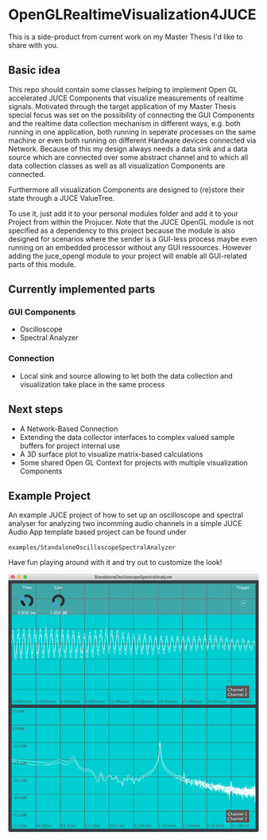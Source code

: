 # OpenGLRealtimeVisualization4JUCE

This is a side-product from current work on my Master Thesis I'd like to share with you.

## Basic idea
This repo should contain some classes helping to implement Open GL accelerated JUCE Components that visualize measurements of realtime signals. Motivated through the target application of my Master Thesis special focus was set on the possibility of connecting the GUI Components and the realtime data collection mechanism in different ways, e.g. both running in one application, both running in seperate processes on the same machine or even both running on different Hardware devices connected via Network. Because of this my design always needs a data sink and a data source which are connected over some abstract channel and to which all data collection classes as well as all visualization Components are connected.

Furthermore all visualization Components are designed to (re)store their state through a JUCE ValueTree.

To use it, just add it to your personal modules folder and add it to your Project from within the Projucer. Note that the JUCE OpenGL module is not specified as a dependency to this project because the module is also designed for scenarios where the sender is a GUI-less process maybe even running on an embedded processor without any GUI ressources. However adding the juce_opengl module to your project will enable all GUI-related parts of this module.

## Currently implemented parts
### GUI Components  

- Oscilloscope
- Spectral Analyzer

### Connection 

- Local sink and source allowing to let both the data collection and visualization take place in the same process

## Next steps

- A Network-Based Connection
- Extending the data collector interfaces to complex valued sample buffers for project internal use
- A 3D surface plot to visualize matrix-based calculations
- Some shared Open GL Context for projects with multiple visualization Components

## Example Project
An example JUCE project of how to set up an oscilloscope and spectral analyser for analyzing two incomming audio channels in a simple JUCE Audio App template based project can be found under
```
examples/StandaloneOscilloscopeSpectralAnalyzer
```

Have fun playing around with it and try out to customize the look!

![](img/StandaloneOscilloscopeSpectralAnalyzerExampleScreenshot.png)